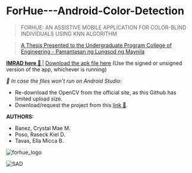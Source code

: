 # ForHue---Android-Color-Detection
> FORHUE: AN ASSISTIVE MOBILE APPLICATION FOR COLOR-BLIND INDIVIDUALS USING KNN ALGORITHM

> [A Thesis Presented to the Undergraduate Program College of Engineering - Pamantasan ng Lungsod ng Maynila](https://drive.google.com/file/d/1WpQMIpsNZlyxZs05NvLLL1CE_Y2BCx9k/view?usp=sharing)

**[IMRAD here :page_facing_up: ](https://docs.google.com/document/d/1vqARdI6yBQZBATjex6GcxX5BubQZ3lc1/edit?usp=sharing&ouid=106402784497293863565&rtpof=true&sd=true)**
|
[Download the apk file here](https://drive.google.com/drive/folders/1gvPbd9orOIMaHMvZNGTHo2v3TR0eY5de?usp=sharing) (Use the signed or unsigned version of the app, whichever is running)

_:pushpin: In case the files won't run on Android Studio:_
- Re-download the OpenCV from the official site, as this Github has limited upload size.
- Download/request the project from this [link :file_folder:](https://drive.google.com/file/d/1f2DJxkod-ZIQ9bh5R_NlbtUzAqkCv1Nx/view?usp=sharing).

**AUTHORS:**
- Banez, Crystal Mae M.
- Poso, Raseck Kiel D.
- Tavas, Ella Micca B.
  
![forhue_logo](https://github.com/rskl1999/ForHue---Android-Color-Detection/assets/127722354/127752c2-288c-4f55-a475-369442724d02)

![SAD](https://github.com/rskl1999/ForHue---Android-Color-Detection/assets/127722354/e7923350-648f-419d-af58-59cc9b4b5a08)
